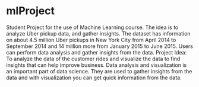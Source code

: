 # mlProject
Student Project for the use of Machine Learning course.
The idea is to analyze Uber pickup data, and gather insights.
The dataset has information on about 4.5 million Uber pickups in New York City from April 2014 to September 2014 and 14 million more from January 2015 to June 2015. Users can perform data analysis and gather insights from the data. 
Project Idea: To analyze the data of the customer rides and visualize the data to find insights that can help improve business. Data analysis and visualization is an important part of data science. They are used to gather insights from the data and with visualization you can get quick information from the data.
